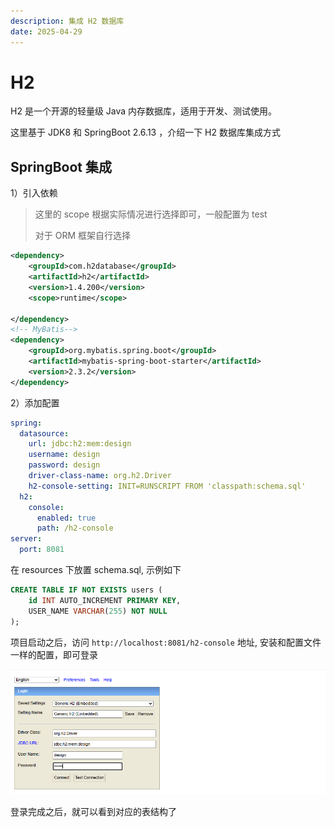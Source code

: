 ```yaml
---
description: 集成 H2 数据库
date: 2025-04-29
---
```


# H2

H2 是一个开源的轻量级 Java 内存数据库，适用于开发、测试使用。

这里基于 JDK8 和 SpringBoot 2.6.13 ，介绍一下 H2 数据库集成方式

## SpringBoot 集成

1）引入依赖

> 这里的 scope 根据实际情况进行选择即可，一般配置为 test
>
> 对于 ORM 框架自行选择

```xml
<dependency>
    <groupId>com.h2database</groupId>
    <artifactId>h2</artifactId>
    <version>1.4.200</version>
    <scope>runtime</scope>

</dependency>
<!-- MyBatis-->
<dependency>
    <groupId>org.mybatis.spring.boot</groupId>
    <artifactId>mybatis-spring-boot-starter</artifactId>
    <version>2.3.2</version>
</dependency>
```

2）添加配置

```yml
spring:
  datasource:
    url: jdbc:h2:mem:design
    username: design
    password: design
    driver-class-name: org.h2.Driver
    h2-console-setting: INIT=RUNSCRIPT FROM 'classpath:schema.sql'
  h2:
    console:
      enabled: true
      path: /h2-console
server:
  port: 8081
```

在 resources 下放置 schema.sql, 示例如下

```sql
CREATE TABLE IF NOT EXISTS users (
    id INT AUTO_INCREMENT PRIMARY KEY,
    USER_NAME VARCHAR(255) NOT NULL
);
```

项目启动之后，访问 `http://localhost:8081/h2-console` 地址, 安装和配置文件一样的配置，即可登录

![image-20250429214645288](asserts/image-20250429214645288.png)

登录完成之后，就可以看到对应的表结构了